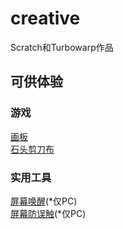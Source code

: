 # creative
Scratch和Turbowarp作品  
## 可供体验
### 游戏
[画板](paint)  
[石头剪刀布](rock-paper-scissors)  
### 实用工具
[屏幕唤醒](wake-on)(*仅PC)  
[屏幕防误触](wake-on)(*仅PC)  
